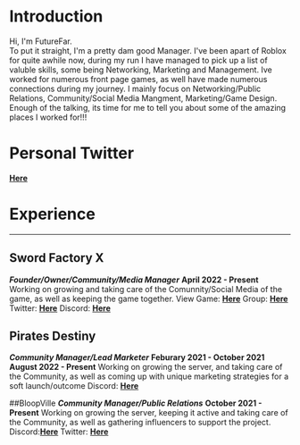 # Introduction
Hi, I'm FutureFar.\
To put it straight, I'm a pretty dam good Manager. I've been apart of Roblox for quite awhile now, during my run I have managed to pick up a list of valuble skills, some being Networking, Marketing and Management. Ive worked for numerous front page games, as well have made numerous connections during my journey. I mainly focus on Networking/Public Relations, Community/Social Media Mangment, Marketing/Game Design. Enough of the talking, its time for me to tell you about some of the amazing places I worked for!!!
# Personal Twitter 
**[Here](https://twitter.com/FutureFar_)**

# Experience
_______
## Sword Factory X
***Founder/Owner/Community/Media Manager***
**April 2022 - Present**
Working on growing and taking care of the Comunnity/Social Media of the game, as well as keeping the game together. 
View Game: **[Here](https://www.roblox.com/games/9103460924/HALLOWEEN-Sword-Factory-X)**
Group: **[Here](https://www.roblox.com/groups/1164957/TopTier-Games#!/about)**
Twitter: **[Here](https://twitter.com/SwordFactoryX)**
Discord: **[Here](https://discord.gg/ToptierGames)**

## Pirates Destiny
***Community Manager/Lead Marketer***
**Feburary 2021 - October 2021**
**August 2022 - Present**
Working on growing the server, and taking care of the Community, as well as coming up with unique marketing strategies for a soft launch/outcome
Discord: **[Here](discord.gg/PiratesDestiny)**

##BloopVille
***Community Manager/Public Relations***
**October 2021 - Present**
Working on growing the server, keeping it active and taking care of the Community, as well as gathering influencers to support the project.
Discord:**[Here](https://discord.gg/BloopVille)**
Twitter: **[Here](https://twitter.com/BloopVilleGame)**

